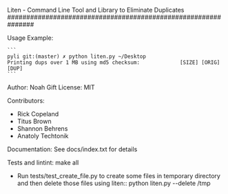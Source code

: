 Liten - Command Line Tool and Library to Eliminate Duplicates
###############################################################

Usage Example:

    ```
    pyli git:(master) ✗ python liten.py ~/Desktop    
    Printing dups over 1 MB using md5 checksum:             [SIZE] [ORIG] [DUP] 
    ```




Author: Noah Gift
License: MIT

Contributors:
* Rick Copeland
* Titus Brown
* Shannon Behrens
* Anatoly Techtonik


Documentation:
See docs/index.txt for details

Tests and lintint:
make all
* Run tests/test_create_file.py to create some files in temporary
  directory and then delete those files using liten::
    python liten.py --delete /tmp
